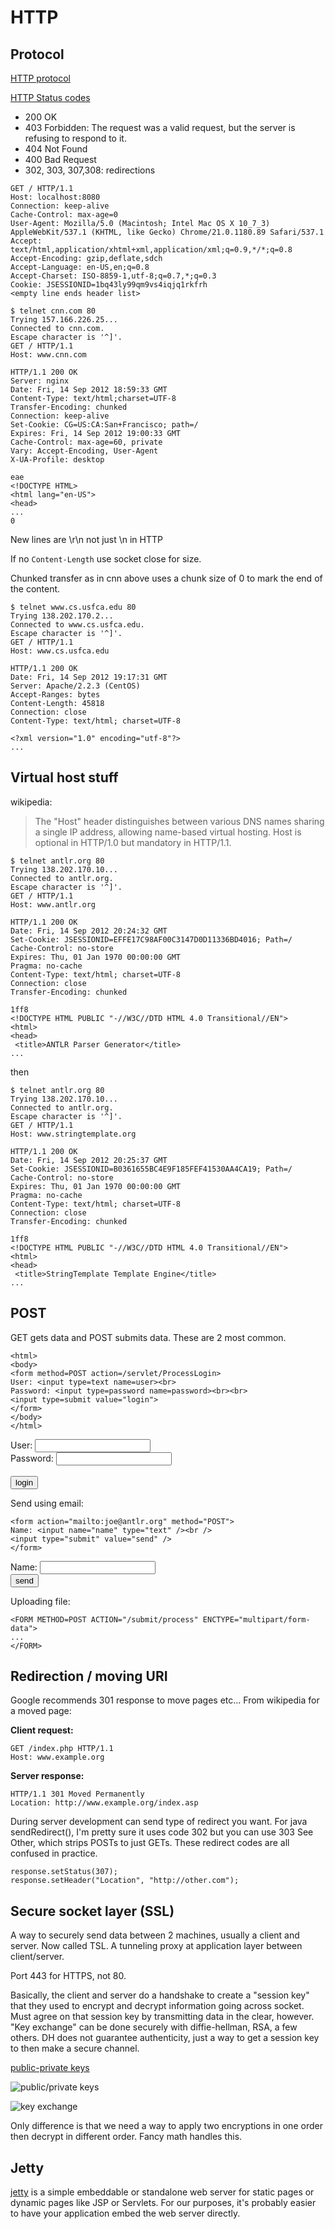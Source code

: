 # HTTP

## Protocol

[HTTP protocol](http://en.wikipedia.org/wiki/Hypertext_Transfer_Protocol)

[HTTP Status codes](http://en.wikipedia.org/wiki/List_of_HTTP_status_codes)

* 200 OK
* 403 Forbidden: The request was a valid request, but the server is refusing to respond to it.
* 404 Not Found
* 400 Bad Request
* 302, 303, 307,308: redirections

```
GET / HTTP/1.1
Host: localhost:8080
Connection: keep-alive
Cache-Control: max-age=0
User-Agent: Mozilla/5.0 (Macintosh; Intel Mac OS X 10_7_3) AppleWebKit/537.1 (KHTML, like Gecko) Chrome/21.0.1180.89 Safari/537.1
Accept: text/html,application/xhtml+xml,application/xml;q=0.9,*/*;q=0.8
Accept-Encoding: gzip,deflate,sdch
Accept-Language: en-US,en;q=0.8
Accept-Charset: ISO-8859-1,utf-8;q=0.7,*;q=0.3
Cookie: JSESSIONID=1bq43ly99qm9vs4iqjq1rkfrh
<empty line ends header list>
```

```
$ telnet cnn.com 80
Trying 157.166.226.25...
Connected to cnn.com.
Escape character is '^]'.
GET / HTTP/1.1
Host: www.cnn.com

HTTP/1.1 200 OK
Server: nginx
Date: Fri, 14 Sep 2012 18:59:33 GMT
Content-Type: text/html;charset=UTF-8
Transfer-Encoding: chunked
Connection: keep-alive
Set-Cookie: CG=US:CA:San+Francisco; path=/
Expires: Fri, 14 Sep 2012 19:00:33 GMT
Cache-Control: max-age=60, private
Vary: Accept-Encoding, User-Agent
X-UA-Profile: desktop

eae
<!DOCTYPE HTML>
<html lang="en-US">
<head>
...
0
```

New lines are \r\n not just \n in HTTP

If no `Content-Length` use socket close for size.

Chunked transfer as in cnn above uses a chunk size of 0 to mark the end of the content.

```
$ telnet www.cs.usfca.edu 80
Trying 138.202.170.2...
Connected to www.cs.usfca.edu.
Escape character is '^]'.
GET / HTTP/1.1
Host: www.cs.usfca.edu

HTTP/1.1 200 OK
Date: Fri, 14 Sep 2012 19:17:31 GMT
Server: Apache/2.2.3 (CentOS)
Accept-Ranges: bytes
Content-Length: 45818
Connection: close
Content-Type: text/html; charset=UTF-8

<?xml version="1.0" encoding="utf-8"?>
...
```

## Virtual host stuff

wikipedia:
> The "Host" header distinguishes between various DNS names sharing a single IP address, allowing name-based virtual hosting. Host is optional in HTTP/1.0 but mandatory in HTTP/1.1.

```
$ telnet antlr.org 80
Trying 138.202.170.10...
Connected to antlr.org.
Escape character is '^]'.
GET / HTTP/1.1
Host: www.antlr.org

HTTP/1.1 200 OK
Date: Fri, 14 Sep 2012 20:24:32 GMT
Set-Cookie: JSESSIONID=EFFE17C98AF00C3147D0D11336BD4016; Path=/
Cache-Control: no-store
Expires: Thu, 01 Jan 1970 00:00:00 GMT
Pragma: no-cache
Content-Type: text/html; charset=UTF-8
Connection: close
Transfer-Encoding: chunked

1ff8
<!DOCTYPE HTML PUBLIC "-//W3C//DTD HTML 4.0 Transitional//EN">
<html>
<head>
 <title>ANTLR Parser Generator</title>
...
```

then

```
$ telnet antlr.org 80
Trying 138.202.170.10...
Connected to antlr.org.
Escape character is '^]'.
GET / HTTP/1.1
Host: www.stringtemplate.org

HTTP/1.1 200 OK
Date: Fri, 14 Sep 2012 20:25:37 GMT
Set-Cookie: JSESSIONID=B0361655BC4E9F185FEF41530AA4CA19; Path=/
Cache-Control: no-store
Expires: Thu, 01 Jan 1970 00:00:00 GMT
Pragma: no-cache
Content-Type: text/html; charset=UTF-8
Connection: close
Transfer-Encoding: chunked

1ff8
<!DOCTYPE HTML PUBLIC "-//W3C//DTD HTML 4.0 Transitional//EN">
<html>
<head>
 <title>StringTemplate Template Engine</title>
...
```

## POST

GET gets data and POST submits data. These are 2 most common.

```
<html>
<body>
<form method=POST action=/servlet/ProcessLogin>
User: <input type=text name=user><br>
Password: <input type=password name=password><br><br>
<input type=submit value="login">
</form>
</body>
</html>
```

<form method=POST action=/servlet/ProcessLogin>
User: <input type=text name=user><br>
Password: <input type=password name=password><br><br>
<input type=submit value="login">
</form>



Send using email:

```
<form action="mailto:joe@antlr.org" method="POST">
Name: <input name="name" type="text" /><br />
<input type="submit" value="send" />
</form>
```

<form action="mailto:joe@antlr.org" method="POST">
Name: <input name="name" type="text" /><br />
<input type="submit" value="send" />
</form>



Uploading file:

```
<FORM METHOD=POST ACTION="/submit/process" ENCTYPE="multipart/form-data">
...
</FORM>
```

## Redirection / moving URI

Google recommends 301 response to move pages etc...
From wikipedia for a moved page:

**Client request:**

```
GET /index.php HTTP/1.1
Host: www.example.org
```

**Server response:**

```
HTTP/1.1 301 Moved Permanently
Location: http://www.example.org/index.asp
```

During server development can send type of redirect you want. For java sendRedirect(), I'm pretty sure it uses code 302 but you can use 303 See Other, which strips POSTs to just GETs. These redirect codes are all confused in practice.

```
response.setStatus(307);
response.setHeader("Location", "http://other.com");
```

## Secure socket layer (SSL)

A way to securely send data between 2 machines, usually a client and server. Now called TSL. A tunneling proxy at application layer between client/server.

Port 443 for HTTPS, not 80.

Basically, the client and server do a handshake to create a "session key" that they used to encrypt and decrypt information going across socket. Must agree on that session key by transmitting data in the clear, however. "Key exchange" can be done securely with diffie-hellman, RSA, a few others. DH does not guarantee authenticity, just a way to get a session key to then make a secure channel.

[public-private keys](http://www.silvanschmid.com/gnupg.php)

![public/private keys](http://www.silvanschmid.com/images/gnupg01.gif)

![key exchange](https://equalit.ie/esecman/img/2_4diagramEncrypt.gif)

Only difference is that we need a way to apply two encryptions in one order then decrypt in different order.  Fancy math handles this.

## Jetty

[jetty](http://www.eclipse.org/jetty/) is a simple embeddable or standalone web server for static pages or dynamic pages like JSP or Servlets. For our purposes, it's probably easier to have your application embed the web server directly.